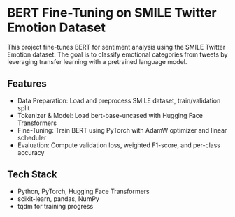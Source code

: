 # BERT Fine-Tuning on SMILE Twitter Emotion Dataset
This project fine-tunes BERT for sentiment analysis using the SMILE Twitter Emotion dataset. The goal is to classify emotional categories from tweets by leveraging transfer learning with a pretrained language model.

## Features
- Data Preparation: Load and preprocess SMILE dataset, train/validation split
- Tokenizer & Model: Load bert-base-uncased with Hugging Face Transformers
- Fine-Tuning: Train BERT using PyTorch with AdamW optimizer and linear scheduler
- Evaluation: Compute validation loss, weighted F1-score, and per-class accuracy

## Tech Stack
- Python, PyTorch, Hugging Face Transformers
- scikit-learn, pandas, NumPy
- tqdm for training progress

  

